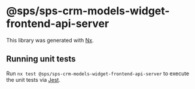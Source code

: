 # @sps/sps-crm-models-widget-frontend-api-server

This library was generated with [Nx](https://nx.dev).

## Running unit tests

Run `nx test @sps/sps-crm-models-widget-frontend-api-server` to execute the unit tests via [Jest](https://jestjs.io).
